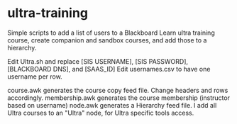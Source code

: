 # ultra-training
Simple scripts to add a list of users to a Blackboard Learn ultra training course, create companion and sandbox courses, and add those to a hierarchy.

Edit Ultra.sh and replace [SIS USERNAME], [SIS PASSWORD], [BLACKBOARD DNS], and [SAAS_ID]
Edit usernames.csv to have one username per row.

course.awk generates the course copy feed file.  Change headers and rows accordingly.
membership.awk generates the course membership (instructor based on username)
node.awk generates a Hierarchy feed file.  I add all Ultra courses to an "Ultra" node, for Ultra specific tools access.
